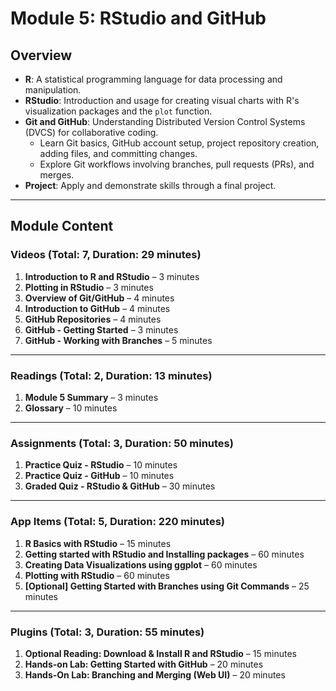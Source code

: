 # Module 5: RStudio and GitHub

## Overview
- **R**: A statistical programming language for data processing and manipulation.
- **RStudio**: Introduction and usage for creating visual charts with R's visualization packages and the `plot` function.
- **Git and GitHub**: Understanding Distributed Version Control Systems (DVCS) for collaborative coding. 
  - Learn Git basics, GitHub account setup, project repository creation, adding files, and committing changes.
  - Explore Git workflows involving branches, pull requests (PRs), and merges.
- **Project**: Apply and demonstrate skills through a final project.

---

## Module Content

### **Videos (Total: 7, Duration: 29 minutes)**
1. **Introduction to R and RStudio** – 3 minutes
2. **Plotting in RStudio** – 3 minutes
3. **Overview of Git/GitHub** – 4 minutes
4. **Introduction to GitHub** – 4 minutes
5. **GitHub Repositories** – 4 minutes
6. **GitHub - Getting Started** – 3 minutes
7. **GitHub - Working with Branches** – 5 minutes

---

### **Readings (Total: 2, Duration: 13 minutes)**
1. **Module 5 Summary** – 3 minutes
2. **Glossary** – 10 minutes

---

### **Assignments (Total: 3, Duration: 50 minutes)**
1. **Practice Quiz - RStudio** – 10 minutes
2. **Practice Quiz - GitHub** – 10 minutes
3. **Graded Quiz - RStudio & GitHub** – 30 minutes

---

### **App Items (Total: 5, Duration: 220 minutes)**
1. **R Basics with RStudio** – 15 minutes
2. **Getting started with RStudio and Installing packages** – 60 minutes
3. **Creating Data Visualizations using ggplot** – 60 minutes
4. **Plotting with RStudio** – 60 minutes
5. **[Optional] Getting Started with Branches using Git Commands** – 25 minutes

---

### **Plugins (Total: 3, Duration: 55 minutes)**
1. **Optional Reading: Download & Install R and RStudio** – 15 minutes
2. **Hands-on Lab: Getting Started with GitHub** – 20 minutes
3. **Hands-On Lab: Branching and Merging (Web UI)** – 20 minutes
